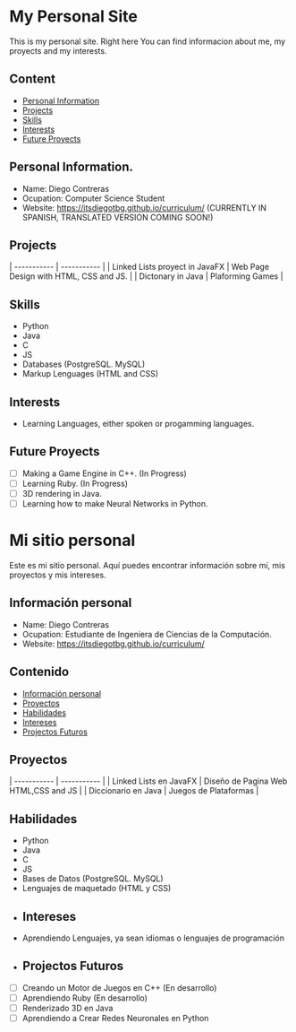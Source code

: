 #  My Personal Site

This is my personal site. Right here You can find informacion about me, 
my proyects and my interests.

## Content
* [Personal Information](#Personal-Information)
* [Projects](#projects)
* [Skills](#Skills)
* [Interests](#interests)
* [Future Proyects](#Future-Proyects)
## Personal Information.
* Name: Diego Contreras
* Ocupation: Computer Science Student
* Website: https://itsdiegotbg.github.io/curriculum/ (CURRENTLY IN SPANISH, TRANSLATED VERSION COMING SOON!)
## Projects
| ----------- | ----------- |
|  Linked Lists proyect in JavaFX | Web Page Design with HTML, CSS and JS. |
| Dictonary in Java | Plaforming Games |
## Skills
* Python
* Java
* C
* JS
* Databases (PostgreSQL. MySQL)
* Markup Lenguages (HTML and CSS)
## Interests
* Learning Languages, either spoken or progamming languages.
## Future Proyects
- [ ] Making a Game Engine in C++. (In Progress)
- [ ] Learning Ruby. (In Progress)
- [ ] 3D rendering in Java.
- [ ] Learning how to make Neural Networks in Python.
# Mi sitio personal

Este es mi sitio personal. Aquí puedes encontrar información sobre mí, mis
proyectos y mis intereses.

## Información personal
* Name: Diego Contreras
* Ocupation: Estudiante de Ingeniera de Ciencias de la Computación.
* Website: https://itsdiegotbg.github.io/curriculum/
## Contenido
* [Información personal](#información-personal)
* [Proyectos](#proyectos)
* [Habilidades](#Habilidades)
* [Intereses](#intereses)
* [Projectos Futuros](#Projectos-Futuros)
## Proyectos
| ----------- | ----------- |
|  Linked Lists en JavaFX | Diseño de Pagina Web HTML,CSS and JS |
| Diccionario en Java | Juegos de Plataformas |
## Habilidades
* Python
* Java
* C
* JS
* Bases de Datos (PostgreSQL. MySQL)
* Lenguajes de maquetado (HTML y CSS)
* ## Intereses
* Aprendiendo Lenguajes, ya sean idiomas o lenguajes de programación
* ## Projectos Futuros
- [ ] Creando un Motor de Juegos en C++ (En desarrollo)
- [ ] Aprendiendo Ruby (En desarrollo)
- [ ] Renderizado 3D en Java
- [ ] Aprendiendo a Crear Redes Neuronales en Python
